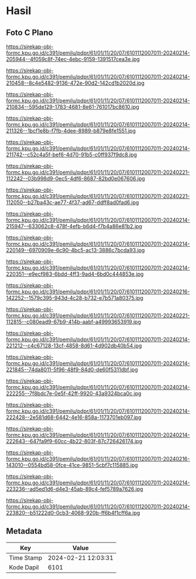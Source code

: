 # Hasil

## Foto C Plano

https://sirekap-obj-formc.kpu.go.id/c391/pemilu/pdpr/61/01/11/20/07/6101112007011-20240214-205944--4f059c8f-74ec-4ebc-9159-1391517cea3e.jpg

https://sirekap-obj-formc.kpu.go.id/c391/pemilu/pdpr/61/01/11/20/07/6101112007011-20240214-210458--8c4e5482-9136-472e-90d2-142cd1b2020d.jpg

https://sirekap-obj-formc.kpu.go.id/c391/pemilu/pdpr/61/01/11/20/07/6101112007011-20240214-210834--595de129-1783-4681-8e61-761017bc8610.jpg

https://sirekap-obj-formc.kpu.go.id/c391/pemilu/pdpr/61/01/11/20/07/6101112007011-20240214-211326--1bcf1e8b-f7fb-4dee-8989-b879e8fe1551.jpg

https://sirekap-obj-formc.kpu.go.id/c391/pemilu/pdpr/61/01/11/20/07/6101112007011-20240214-211742--c52c4a5f-bef6-4d70-91b5-c0ff937f9dc8.jpg

https://sirekap-obj-formc.kpu.go.id/c391/pemilu/pdpr/61/01/11/20/07/6101112007011-20240221-112242--03b998d9-0ec5-4df6-8687-82bd0e067606.jpg

https://sirekap-obj-formc.kpu.go.id/c391/pemilu/pdpr/61/01/11/20/07/6101112007011-20240221-112050--b27ba43c-ae77-4f37-ad67-ddff8ad0fad6.jpg

https://sirekap-obj-formc.kpu.go.id/c391/pemilu/pdpr/61/01/11/20/07/6101112007011-20240214-215947--633062c8-478f-4efb-b6d4-f7b4a86e81b2.jpg

https://sirekap-obj-formc.kpu.go.id/c391/pemilu/pdpr/61/01/11/20/07/6101112007011-20240214-220149--6970909e-6c90-4bc5-ac13-3886c7bcda93.jpg

https://sirekap-obj-formc.kpu.go.id/c391/pemilu/pdpr/61/01/11/20/07/6101112007011-20240214-220351--e9ecf983-6bdd-4ff3-9ad4-6bd0c444853e.jpg

https://sirekap-obj-formc.kpu.go.id/c391/pemilu/pdpr/61/01/11/20/07/6101112007011-20240216-142252--1579c395-943d-4c28-b732-e7b571a80375.jpg

https://sirekap-obj-formc.kpu.go.id/c391/pemilu/pdpr/61/01/11/20/07/6101112007011-20240221-112815--c080ead9-67b9-414b-aabf-a49993653919.jpg

https://sirekap-obj-formc.kpu.go.id/c391/pemilu/pdpr/61/01/11/20/07/6101112007011-20240214-221212--c4c67128-13cf-4858-8d61-4d902db40b54.jpg

https://sirekap-obj-formc.kpu.go.id/c391/pemilu/pdpr/61/01/11/20/07/6101112007011-20240214-221845--74da8011-5f96-48f9-84d0-de60f5311dbf.jpg

https://sirekap-obj-formc.kpu.go.id/c391/pemilu/pdpr/61/01/11/20/07/6101112007011-20240214-222255--7f8bdc7e-0e5f-42ff-9920-43a9324bca0c.jpg

https://sirekap-obj-formc.kpu.go.id/c391/pemilu/pdpr/61/01/11/20/07/6101112007011-20240214-222428--2e581d68-6442-4e16-858a-1173701eb097.jpg

https://sirekap-obj-formc.kpu.go.id/c391/pemilu/pdpr/61/01/11/20/07/6101112007011-20240214-222643--647fa9f9-60cc-4b22-803f-87c726426174.jpg

https://sirekap-obj-formc.kpu.go.id/c391/pemilu/pdpr/61/01/11/20/07/6101112007011-20240216-143010--0554bd58-0fce-41ce-9851-5cbf7c115885.jpg

https://sirekap-obj-formc.kpu.go.id/c391/pemilu/pdpr/61/01/11/20/07/6101112007011-20240214-223236--ad5ed1d6-d4e3-45ab-89c4-fef5789a7626.jpg

https://sirekap-obj-formc.kpu.go.id/c391/pemilu/pdpr/61/01/11/20/07/6101112007011-20240214-223820--b51222d0-0cb3-4068-920b-ff6b4f1cff6a.jpg


## Metadata

| Key        | Value               |
| ---------- | ------------------- |
| Time Stamp | 2024-02-21 12:03:31 |
| Kode Dapil | 6101                |



